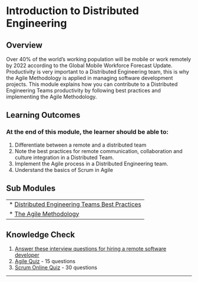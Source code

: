 # **Introduction to Distributed Engineering**

## **Overview**

Over 40% of the world’s working population will be mobile or work remotely by 2022 according to the Global Mobile Workforce Forecast Update.
Productivity is very important to a Distributed Engineering team, this is why the Agile Methodology is applied in managing software development projects.
This module explains how you can contribute to a Distributed Engineering Teams productivity by following best practices and implementing the Agile Methodology.


## **Learning Outcomes**
### **At the end of this module, the learner should be able to:**
1. Differentiate between a remote and a distributed team
2. Note the best practices for remote communication, collaboration and culture integration in a Distributed Team.
3. Implement the Agile process in a Distributed Engineering team.
4. Understand the basics of Scrum in Agile



## **Sub Modules**

|                          |
| ------------------------ |
| * [Distributed Engineering Teams Best Practices](content/0/distributed-engineering--bestpractices)  |
| * [The Agile Methodology](content/0/distributed-engineering--agilemethodology)                        |



## **Knowledge Check**
1. [Answer these interview questions for hiring a remote software developer](https://youteam.co.uk/blog/interview-questions-every-cto-has-to-ask-when-hiring-a-remote-software-engineer/)
2. [Agile Quiz](https://study.com/academy/exam/course/agile-scrum-training.html) - 15 questions
3. [Scrum Online Quiz](https://www.testingexcellence.com/scrum-online-quiz/) - 30 questions

------------
